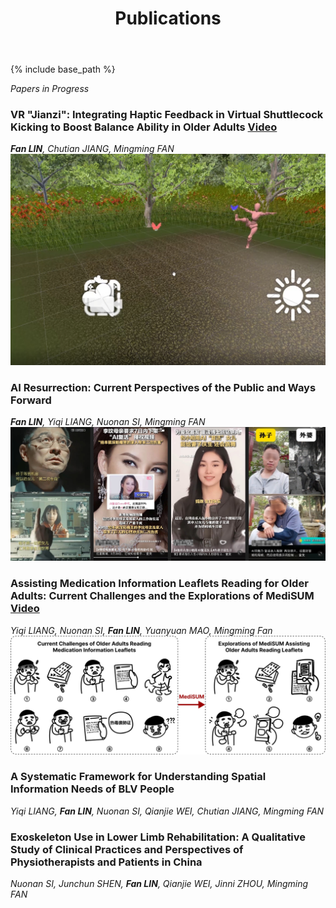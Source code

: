 ﻿---
layout: archive
title: "Publications"
permalink: /publications/
author_profile: true
---

{% include base_path %}

*Papers in Progress*
### VR "Jianzi": Integrating Haptic Feedback in Virtual Shuttlecock Kicking to Boost Balance Ability in Older Adults [Video](/files/shuttlecock.mp4)
***Fan LIN**, Chutian JIANG, Mingming FAN*
<img src='/images/pub1.jpg'>

### AI Resurrection: Current Perspectives of the Public and Ways Forward
***Fan LIN**, Yiqi LIANG, Nuonan SI, Mingming FAN*
<img src='/images/pub2.jpg'>

### Assisting Medication Information Leaflets Reading for Older Adults: Current Challenges and the Explorations of MediSUM [Video](/files/medisum.mp4)
*Yiqi LIANG, Nuonan SI, **Fan LIN**, Yuanyuan MAO, Mingming Fan*
<img src='/images/pub3.jpg'>

### A Systematic Framework for Understanding Spatial Information Needs of BLV People
*Yiqi LIANG, **Fan LIN**, Nuonan SI, Qianjie WEI, Chutian JIANG, Mingming FAN*

### Exoskeleton Use in Lower Limb Rehabilitation: A Qualitative Study of Clinical Practices and Perspectives of Physiotherapists and Patients in China
*Nuonan SI, Junchun SHEN, **Fan LIN**, Qianjie WEI, Jinni ZHOU, Mingming FAN*
